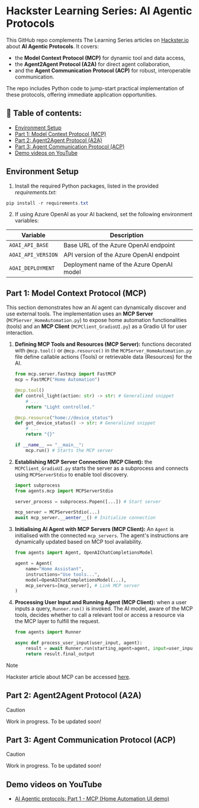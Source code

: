 # Hackster Learning Series: AI Agentic Protocols

This GitHub repo complements The Learning Series articles on [Hackster.io](https://www.hackster.io/) about **AI Agentic Protocols**. It covers:
- the **Model Context Protocol (MCP)** for dynamic tool and data access,
- the **Agent2Agent Protocol (A2A)** for direct agent collaboration,
- and the **Agent Communication Protocol (ACP)** for robust, interoperable communication.

The repo includes Python code to jump-start practical implementation of these protocols, offering immediate application opportunities.

## 📑 Table of contents:
- [Environment Setup](#environment-setup)
- [Part 1: Model Context Protocol (MCP)](#part-1-model-context-protocol-mcp)
- [Part 2: Agent2Agent Protocol (A2A)](#part-2-agent2agent-protocol-a2a)
- [Part 3: Agent Communication Protocol (ACP)](#part-3-agent-communication-protocol-acp)
- [Demo videos on YouTube](#demo-videos-on-youtube)

## Environment Setup
1. Install the required Python packages, listed in the provided *requirements.txt*:
``` PowerShell
pip install -r requirements.txt
```
2. If using Azure OpenAI as your AI backend, set the following environment variables:

| Variable                | Description                                      |
| ----------------------- | ------------------------------------------------ |
| `AOAI_API_BASE`         | Base URL of the Azure OpenAI endpoint            |
| `AOAI_API_VERSION`      | API version of the Azure OpenAI endpoint         |
| `AOAI_DEPLOYMENT`       | Deployment name of the Azure OpenAI model        |

## Part 1: Model Context Protocol (MCP)
This section demonstrates how an AI agent can dynamically discover and use external tools. The implementation uses an **MCP Server** (`MCPServer_HomeAutomation.py`) to expose home automation functionalities (tools) and an **MCP Client** (`MCPClient_GradioUI.py`) as a Gradio UI for user interaction.

1.  **Defining MCP Tools and Resources (MCP Server):** functions decorated with `@mcp.tool()` or `@mcp.resource()` in the `MCPServer_HomeAutomation.py` file define callable actions (Tools) or retrievable data (Resources) for the AI.

    ``` Python
    from mcp.server.fastmcp import FastMCP
    mcp = FastMCP("Home Automation")

    @mcp.tool()
    def control_light(action: str) -> str: # Generalized snippet
        # ...
        return "Light controlled."

    @mcp.resource("home://device_status")
    def get_device_status() -> str: # Generalized snippet
        # ...
        return "{}"

    if __name__ == "__main__":
        mcp.run() # Starts the MCP server
    ```

2.  **Establishing MCP Server Connection (MCP Client):** the `MCPClient_GradioUI.py` starts the server as a subprocess and connects using `MCPServerStdio` to enable tool discovery.

    ``` Python
    import subprocess
    from agents.mcp import MCPServerStdio
    
    server_process = subprocess.Popen([...]) # Start server

    mcp_server = MCPServerStdio(...)
    await mcp_server.__aenter__() # Initialize connection
    ```

3.  **Initialising AI Agent with MCP Servers (MCP Client):**
    An `Agent` is initialised with the connected `mcp_servers`. The agent's instructions are dynamically updated based on MCP tool availability.

    ``` Python
    from agents import Agent, OpenAIChatCompletionsModel
    
    agent = Agent(
        name="Home Assistant",
        instructions="Use tools...",
        model=OpenAIChatCompletionsModel(...),
        mcp_servers=[mcp_server], # Link MCP server
    )
    ```

4.  **Processing User Input and Running Agent (MCP Client):** when a user inputs a query, `Runner.run()` is invoked. The AI model, aware of the MCP tools, decides whether to call a relevant tool or access a resource via the MCP layer to fulfill the request.

    ```Python
    from agents import Runner
    
    async def process_user_input(user_input, agent):
        result = await Runner.run(starting_agent=agent, input=user_input)
        return result.final_output
    ```

> [!NOTE]
> Hackster article about MCP can be accessed [here](https://www.hackster.io/news/ai-agentic-protocols-part-1-model-context-protocol-mcp-f9c7d198fe4c?17de40aac6ef19073756e1237c8c0cb0).

## Part 2: Agent2Agent Protocol (A2A)

> [!Caution]
> Work in progress. To be updated soon!

## Part 3: Agent Communication Protocol (ACP)

> [!Caution]
> Work in progress. To be updated soon!

## Demo videos on YouTube

- [AI Agentic protocols: Part 1 - MCP (Home Automation UI demo)](https://youtu.be/HG9CIeBkco4)
